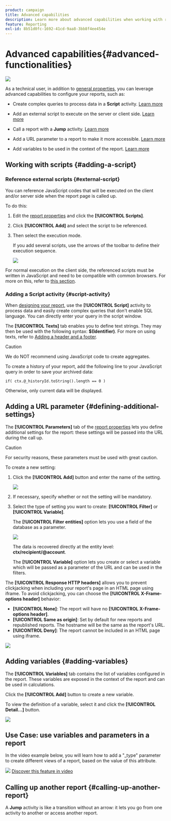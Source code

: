 ```yaml
---
product: campaign
title: Advanced capabilities
description: Learn more about advanced capabilities when working with reports
feature: Reporting
exl-id: 8b51d0fc-1692-41cd-9aa8-3bb8f4ee454e
---
```

# Advanced capabilities{#advanced-functionalities}

![](../../assets/common.svg)

As a technical user, in addition to [general properties](../../reporting/using/properties-of-the-report.md), you can leverage advanced capabilities to configure your reports, such as:

* Create complex queries to process data in a **Script** activity. [Learn more](#script-activity)

* Add an external script to execute on the server or client side. [Learn more](#external-script)

* Call a report with a **Jump** activity. [Learn more](#calling-up-another-report)

* Add a URL parameter to a report to make it more accessible. [Learn more](#calling-up-another-report)

* Add variables to be used in the context of the report. [Learn more](#adding-variables)

## Working with scripts {#adding-a-script}

### Reference external scripts {#external-script}

You can reference JavaScript codes that will be executed on the client and/or server side when the report page is called up. 

To do this:

1. Edit the [report properties](../../reporting/using/properties-of-the-report.md) and click the **[!UICONTROL Scripts]**.
1. Click **[!UICONTROL Add]** and select the script to be referenced.
1. Then select the execution mode.

   If you add several scripts, use the arrows of the toolbar to define their execution sequence.

   ![](assets/reporting_custom_js.png)

For normal execution on the client side, the referenced scripts must be written in JavaScript and need to be compatible with common browsers. For more on this, refer to [this section](../../web/using/web-forms-answers.md).

### Adding a Script activity {#script-activity}

When [designing your report](../../reporting/using/creating-a-new-report.md#modelizing-the-chart), use the **[!UICONTROL Script]** activity to process data and easily create complex queries that don't enable SQL language. You can directly enter your query in the script window.

The **[!UICONTROL Texts]** tab enables you to define text strings. They may then be used with the following syntax: **$(Identifier)**. For more on using texts, refer to [Adding a header and a footer](../../reporting/using/element-layout.md#adding-a-header-and-a-footer).

>[!CAUTION]
>
>We do NOT recommend using JavaScript code to create aggregates.

To create a history of your report, add the following line to your JavaScript query in order to save your archived data:

```
if( ctx.@_historyId.toString().length == 0 )
```

Otherwise, only current data will be displayed.

## Adding a URL parameter {#defining-additional-settings}

The **[!UICONTROL Parameters]** tab of the [report properties](../../reporting/using/properties-of-the-report.md) lets you define additional settings for the report: these settings will be passed into the URL during the call up.

>[!CAUTION]
>
>For security reasons, these parameters must be used with great caution.

To create a new setting:

1. Click the **[!UICONTROL Add]** button and enter the name of the setting.

   ![](assets/s_ncs_advuser_report_properties_09a.png)

1. If necessary, specify whether or not the setting will be mandatory.

1. Select the type of setting you want to create: **[!UICONTROL Filter]** or **[!UICONTROL Variable]**.

   The **[!UICONTROL Filter entities]** option lets you use a field of the database as a parameter.

   ![](assets/s_ncs_advuser_report_properties_09b.png)

   The data is recovered directly at the entity level: **ctx/recipient/@account**.

   The **[!UICONTROL Variable]** option lets you create or select a variable which will be passed as a parameter of the URL and can be used in the filters.

The **[!UICONTROL Response HTTP headers]** allows you to prevent clickjacking when including your report's page in an HTML page using iframe. To avoid clickjacking, you can choose the **[!UICONTROL X-Frame-options header]** behavior:

* **[!UICONTROL None]**: The report will have no **[!UICONTROL X-Frame-options header]**.
* **[!UICONTROL Same as origin]**: Set by default for new reports and republished reports. The hostname will be the same as the report's URL.
* **[!UICONTROL Deny]**: The report cannot be included in an HTML page using iframe.

![](assets/s_ncs_advuser_report_properties_09c.png)

## Adding variables {#adding-variables}

The **[!UICONTROL Variables]** tab contains the list of variables configured in the report. These variables are exposed in the context of the report and can be used in calculations.

Click the **[!UICONTROL Add]** button to create a new variable.

To view the definition of a variable, select it and click the **[!UICONTROL Detail...]** button.

![](assets/s_ncs_advuser_report_properties_10.png)

## Use Case: use variables and parameters in a report

In the video example below, you will learn how to  add a "_type" parameter to create different views of a report, based on the value of this attribute.

![](assets/do-not-localize/how-to-video.png) [Discover this feature in video](https://helpx.adobe.com/campaign/classic/how-to/add-url-parameter-in-acv6.html?playlist=/ccx/v1/collection/product/campaign/classic/segment/business-practitioners/explevel/intermediate/applaunch/how-to-4/collection.ccx.js&ref=helpx.adobe.com)


## Calling up another report {#calling-up-another-report}

A **Jump** activity is like a transition without an arrow: it lets you go from one activity to another or access another report.
